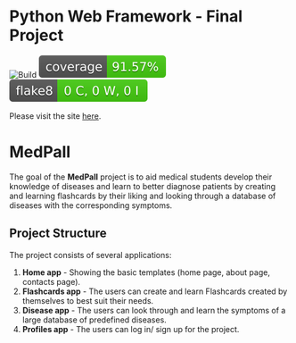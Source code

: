 # Python Web Framework - Final Project
![Build](https://github.com/kzborisov/MedPall/actions/workflows/ci.yml/badge.svg)
![Coverage](coverage-badge.svg)
![Flake8](flake8-badge.svg)

Please visit the site [here]().

# MedPall
The goal of the **MedPall** project is to aid medical students
develop their knowledge of diseases and learn to better diagnose patients by creating and learning
flashcards by their liking and looking through a database of diseases with the corresponding symptoms.

## Project Structure
The project consists of several applications:
1. **Home app** - Showing the basic templates (home page, about page, contacts page).
2. **Flashcards app** - The users can create and learn Flashcards created by themselves to best suit their needs.
3. **Disease app** - The users can look through and learn the symptoms of a large database of predefined diseases.
4. **Profiles app** - The users can log in/ sign up for the project.
